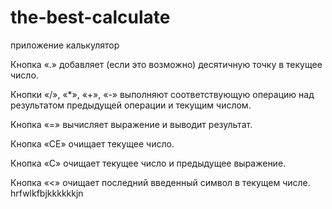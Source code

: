 # the-best-calculate

приложение калькулятор

Кнопка «.» добавляет (если это возможно) десятичную точку в текущее число.

Кнопки «/», «*», «+», «-» выполняют соответствующую операцию над результатом предыдущей операции и текущим числом.

Кнопка «=» вычисляет выражение и выводит результат.

Кнопка «CE» очищает текущее число.

Кнопка «C» очищает текущее число и предыдущее выражение.

Кнопка «<» очищает последний введенный символ в текущем числе.
hrfwlkfbjkkkkkkjn